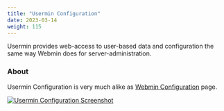 ```yaml
---
title: "Usermin Configuration"
date: 2023-03-14
weight: 115
---
```


Usermin provides web-access to user-based data and configuration the same way Webmin does for server-administration.

### About
Usermin Configuration is very much alike as [Webmin Configuration](/docs/modules/webmin-configuration) page.

[![](/images/docs/screenshots/modules/light/usermin-configuration.png "Usermin Configuration Screenshot")](/images/docs/screenshots/modules/light/usermin-configuration.png)

